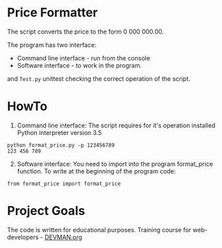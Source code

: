 # Price Formatter

The script converts the price to the form 0 000 000.00.

The program has two interface:

- Command line interface - run from the console
- Software interface - to work in the program.

and `Test.py` unittest checking the correct operation of the script.


# HowTo
1. Command line interface:
The script requires for it's operation installed Python interpreter version 3.5

```
python format_price.py -p 123456789
123 456 789
```

2. Software interface:
You need to import into the program format_price function.
To write at the beginning of the program code:
```
from format_price import format_price
```


# Project Goals

The code is written for educational purposes. Training course for web-developers - [DEVMAN.org](https://devman.org)
